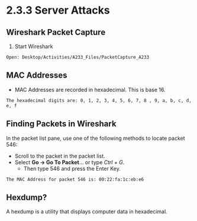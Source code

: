 # 2.3.3 Server Attacks

## Wireshark Packet Capture

1. Start Wireshark 

```
Open: Desktop/Activities/A233_Files/PacketCapture_A233
```

## MAC Addresses

* MAC Addresses are recorded in hexadecimal. This is base 16.

```
The hexadecimal digits are: 0, 1, 2, 3, 4, 5, 6, 7, 8 , 9, a, b, c, d, e, f
```

## Finding Packets in Wireshark

In the packet list pane, use one of the following methods to locate packet 546:

* Scroll to the packet in the packet list.
* Select **Go -> Go To Packet**... or type *Ctrl + G*.
    * Then type 546 and press the Enter Key.

```
The MAC Address for packet 546 is: 00:22:fa:1c:eb:e6
```

## Hexdump?

A hexdump is a utility that displays computer data in hexadecimal.
